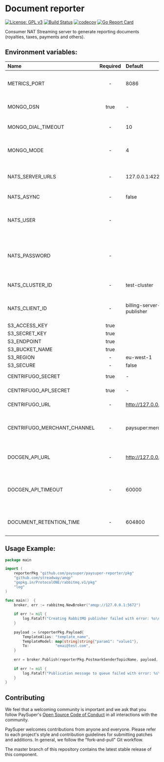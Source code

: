 Document reporter
=====

[![License: GPL v3](https://img.shields.io/badge/License-GPLv3-brightgreen.svg)](https://www.gnu.org/licenses/gpl-3.0)
[![Build Status](https://travis-ci.org/paysuper/paysuper-reporter.svg?branch=master)](https://travis-ci.org/paysuper/paysuper-reporter) 
[![codecov](https://codecov.io/gh/paysuper/paysuper-reporter/branch/master/graph/badge.svg)](https://codecov.io/gh/paysuper/paysuper-reporter)
[![Go Report Card](https://goreportcard.com/badge/github.com/paysuper/paysuper-reporter)](https://goreportcard.com/report/github.com/paysuper/paysuper-reporter)

Consumer NAT Streaming server to generate reporting documents (royalties, taxes, payments and others).

## Environment variables:

| Name                            | Required | Default                                        | Description                                                                                                                             |
|:--------------------------------|:--------:|:-----------------------------------------------|:------------------------------------------------------------------------|
| METRICS_PORT                    | -        | 8086                                           | Http server port for health and metrics request                         |
| MONGO_DSN                       | true     | -                                              | MongoBD DSN connection string                                           |
| MONGO_DIAL_TIMEOUT              | -        | 10                                             | MongoBD dial timeout in seconds                                         |
| MONGO_MODE                      | -        | 4                                              | Consistency mode for the MongoDB session                                |
| NATS_SERVER_URLS                | -        | 127.0.0.1:4222                                 | The nats server URLs (separated by comma)                               |
| NATS_ASYNC                      | -        | false                                          | Publish asynchronously                                                  |
| NATS_USER                       | -        |                                                | User sets the username to be used when connecting to the server         |
| NATS_PASSWORD                   | -        |                                                | Password sets the password to be used when connecting to a server       |
| NATS_CLUSTER_ID                 | -        | test-cluster                                   | The NATS Streaming cluster ID                                           |
| NATS_CLIENT_ID                  | -        | billing-server-publisher                       | The NATS Streaming client ID to connect with                            |
| S3_ACCESS_KEY                   | true     |                                                |                                                                         |
| S3_SECRET_KEY                   | true     |                                                |                                                                         |
| S3_ENDPOINT                     | true     |                                                |                                                                         |
| S3_BUCKET_NAME                  | true     |                                                |                                                                         |
| S3_REGION                       | -        | eu-west-1                                      |                                                                         |
| S3_SECURE                       | -        | false                                          |                                                                         |
| CENTRIFUGO_SECRET               | true     | -                                              | Centrifugo secret key                                                   |
| CENTRIFUGO_API_SECRET           | true     | -                                              | Centrifugo API secret key                                               |
| CENTRIFUGO_URL                  | -        | http://127.0.0.1:8000                          | Centrifugo API gateway                                                  |
| CENTRIFUGO_MERCHANT_CHANNEL     | -        | paysuper:merchant#%s                           | Centrifugo channel name to send notifications to merchant               |
| DOCGEN_API_URL                  | -        | http://127.0.0.1:5488                          | URL of document generation service                                      |
| DOCGEN_API_TIMEOUT              | -        | 60000                                          | Timeout for waiting for a response from the document generation service |
| DOCUMENT_RETENTION_TIME         | -        | 604800                                         | Time to live the document in the S3 and DB storage                      |

## Usage Example:

```go
package main

import (
    reporterPkg "github.com/paysuper/paysuper-reporter/pkg"
    "github.com/streadway/amqp"
    "gopkg.in/ProtocolONE/rabbitmq.v1/pkg"
    "log"
)

func main()  {
    broker, err := rabbitmq.NewBroker("amqp://127.0.0.1:5672")
    
    if err != nil {
        log.Fatalf("Creating RabbitMQ publisher failed with error: %s\n", err)
    }
    
    payload := &reporterPkg.Payload{
        TemplateAlias: "template_name",
        TemplateModel: map[string]string{"param1": "value1"},
        To:            "emai@test.com",
    }
    
    err = broker.Publish(reporterPkg.PostmarkSenderTopicName, payload, amqp.Table{})
    
    if err != nil {
        log.Fatalf("Publication message to queue failed with error: %s\n", err)
    }
}
```

## Contributing
We feel that a welcoming community is important and we ask that you follow PaySuper's [Open Source Code of Conduct](https://github.com/paysuper/code-of-conduct/blob/master/README.md) in all interactions with the community.

PaySuper welcomes contributions from anyone and everyone. Please refer to each project's style and contribution guidelines for submitting patches and additions. In general, we follow the "fork-and-pull" Git workflow.

The master branch of this repository contains the latest stable release of this component.